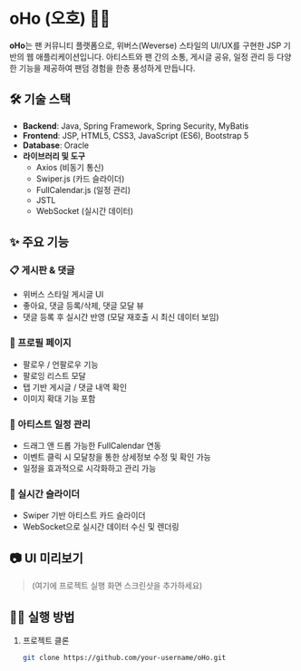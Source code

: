 # oHo (오호) 🎤🎶

**oHo**는 팬 커뮤니티 플랫폼으로, 위버스(Weverse) 스타일의 UI/UX를 구현한 JSP 기반의 웹 애플리케이션입니다. 아티스트와 팬 간의 소통, 게시글 공유, 일정 관리 등 다양한 기능을 제공하여 팬덤 경험을 한층 풍성하게 만듭니다.

## 🛠️ 기술 스택

- **Backend**: Java, Spring Framework, Spring Security, MyBatis
- **Frontend**: JSP, HTML5, CSS3, JavaScript (ES6), Bootstrap 5
- **Database**: Oracle
- **라이브러리 및 도구**
  - Axios (비동기 통신)
  - Swiper.js (카드 슬라이더)
  - FullCalendar.js (일정 관리)
  - JSTL
  - WebSocket (실시간 데이터)

## ✨ 주요 기능

### 📋 게시판 & 댓글
- 위버스 스타일 게시글 UI
- 좋아요, 댓글 등록/삭제, 댓글 모달 뷰
- 댓글 등록 후 실시간 반영 (모달 재호출 시 최신 데이터 보임)

### 👤 프로필 페이지
- 팔로우 / 언팔로우 기능
- 팔로잉 리스트 모달
- 탭 기반 게시글 / 댓글 내역 확인
- 이미지 확대 기능 포함

### 📅 아티스트 일정 관리
- 드래그 앤 드롭 가능한 FullCalendar 연동
- 이벤트 클릭 시 모달창을 통한 상세정보 수정 및 확인 가능
- 일정을 효과적으로 시각화하고 관리 가능

### 📡 실시간 슬라이더
- Swiper 기반 아티스트 카드 슬라이더
- WebSocket으로 실시간 데이터 수신 및 렌더링

## 📷 UI 미리보기
> (여기에 프로젝트 실행 화면 스크린샷을 추가하세요)

## 🏃‍♂️ 실행 방법

1. 프로젝트 클론
   ```bash
   git clone https://github.com/your-username/oHo.git
